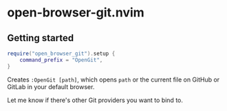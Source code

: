 # open-browser-git.nvim

## Getting started

```lua
require("open_browser_git").setup {
    command_prefix = "OpenGit",
}
```

Creates `:OpenGit [path]`, which opens `path` or the current file on GitHub or
GitLab in your default browser.

Let me know if there's other Git providers you want to bind to.
